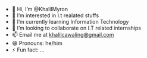- 👋 Hi, I’m @KhalilMyron
- 👀 I’m interested in I.t realated stuffs
- 🌱 I’m currently learning Information Technology
- 💞️ I’m looking to collaborate on I.T related internships
- 📫 Email me at khalilcawaling@gmail.com
- 😄 Pronouns: he/him
- ⚡ Fun fact: ...

<!---
KhalilMyron/KhalilMyron is a ✨ special ✨ repository because its `README.md` (this file) appears on your GitHub profile.
You can click the Preview link to take a look at your changes.
--->
